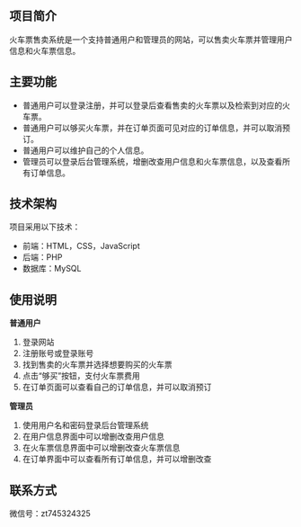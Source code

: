 ## 项目简介

火车票售卖系统是一个支持普通用户和管理员的网站，可以售卖火车票并管理用户信息和火车票信息。

## 主要功能

* 普通用户可以登录注册，并可以登录后查看售卖的火车票以及检索到对应的火车票。
* 普通用户可以够买火车票，并在订单页面可见对应的订单信息，并可以取消预订。
* 普通用户可以维护自己的个人信息。
* 管理员可以登录后台管理系统，增删改查用户信息和火车票信息，以及查看所有订单信息。


## 技术架构

项目采用以下技术：

* 前端：HTML，CSS，JavaScript
* 后端：PHP
* 数据库：MySQL


## 使用说明

**普通用户**

1. 登录网站
2. 注册账号或登录账号
3. 找到售卖的火车票并选择想要购买的火车票
4. 点击“够买”按钮，支付火车票费用
5. 在订单页面可以查看自己的订单信息，并可以取消预订

**管理员**

1. 使用用户名和密码登录后台管理系统
2. 在用户信息界面中可以增删改查用户信息
3. 在火车票信息界面中可以增删改查火车票信息
4. 在订单界面中可以查看所有订单信息，并可以增删改查


## 联系方式

微信号：zt745324325